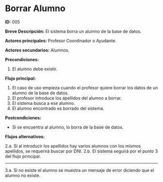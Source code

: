 # Borrar Alumno

**ID:** 005

**Breve Descripción:** El sistema borra un alumno de la base de datos.

**Actores principales:** Profesor Coordinador o Ayudante.

**Actores secundarios:** Alumnos.

**Precondiciones:**

1. El alumno debe existir.

**Flujo principal:**

1. El caso de uso empieza cuando el profesor quiere borrar los datos de un alumno de la base de datos.
2. El profesor introduce los apellidos del alumno a borrar.
3. El sistema busca a ese alumno.
4. El alumno encontrado es borrado del sistema.

**Postcondiciones:**

* Si se encuentra al alumno, lo borra de la base de datos.

**Flujos alternativos:**

2.a. Si al introducir los apellidos hay varios alumnos con los mismos apellidos, se requerirá buscar por DNI.
2.b. El sistema seguirá por el punto 3 del flujo principal.

---
3.a. Si no existe el alumno se muestra un mensaje de error diciendo que el alumno no existe.
